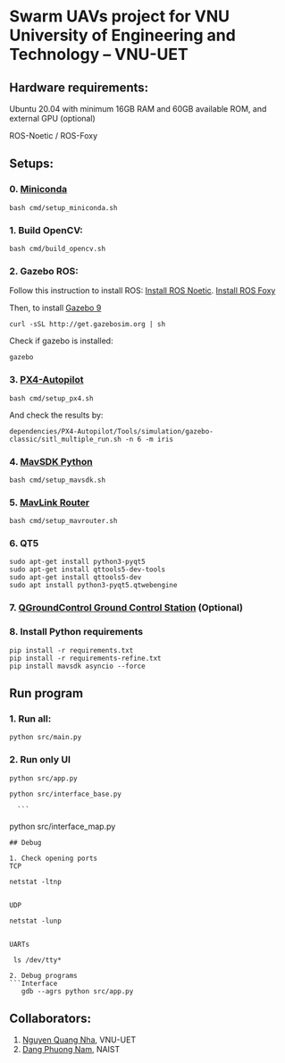 # Swarm UAVs project for VNU University of Engineering and Technology – VNU-UET

## Hardware requirements:

Ubuntu 20.04 with minimum 16GB RAM and 60GB available ROM, and external GPU (optional)

ROS-Noetic / ROS-Foxy

## Setups:

### 0. [Miniconda](https://docs.anaconda.com/free/miniconda/miniconda-install/)

```
bash cmd/setup_miniconda.sh
```

### 1. Build OpenCV:

```
bash cmd/build_opencv.sh
```

### 2. Gazebo ROS:

Follow this instruction to install ROS: [Install ROS Noetic](https://wiki.ros.org/noetic/Installation/Ubuntu). [Install ROS Foxy](https://docs.ros.org/en/foxy/Installation/Ubuntu-Install-Debians.html)</br>

Then, to install [Gazebo 9](https://classic.gazebosim.org/tutorials?cat=install&tut=install_ubuntu&ver=9.0)

```
curl -sSL http://get.gazebosim.org | sh
```

Check if gazebo is installed:

```
gazebo
```

### 3. [PX4-Autopilot](https://github.com/PX4/PX4-Autopilot.git)

```
bash cmd/setup_px4.sh
```

And check the results by:

```
dependencies/PX4-Autopilot/Tools/simulation/gazebo-classic/sitl_multiple_run.sh -n 6 -m iris
```

### 4. [MavSDK Python](https://github.com/mavlink/MAVSDK-Python.git)

```
bash cmd/setup_mavsdk.sh
```

### 5. [MavLink Router](https://github.com/intel/mavlink-router.git)

```
bash cmd/setup_mavrouter.sh
```

### 6. QT5

```
sudo apt-get install python3-pyqt5
sudo apt-get install qttools5-dev-tools
sudo apt-get install qttools5-dev
sudo apt install python3-pyqt5.qtwebengine
```

### 7. [QGroundControl Ground Control Station](https://github.com/mavlink/qgroundcontrol/releases) (Optional)

### 8. Install Python requirements

```
pip install -r requirements.txt
pip install -r requirements-refine.txt
pip install mavsdk asyncio --force
```

## Run program

### 1. Run all:

```
python src/main.py
```

### 2. Run only UI

```
python src/app.py
```

```
python src/interface_base.py
```

      ```

python src/interface_map.py

```
## Debug

1. Check opening ports
TCP

```

    netstat -ltnp

```

UDP

```

    netstat -lunp

```

UARTs

```

     ls /dev/tty*

````
2. Debug programs
```Interface
   gdb --agrs python src/app.py
````

## Collaborators:

1. [Nguyen Quang Nha](nhanq@vnu.edu.vn), VNU-UET
2. [Dang Phuong Nam](phgnam1811.vn@gmail.com), NAIST
